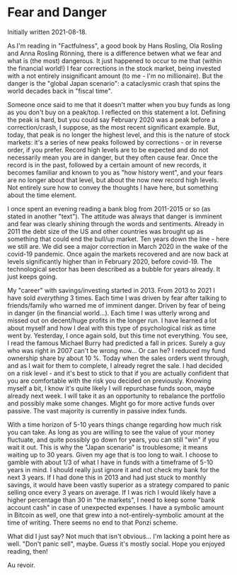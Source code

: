 # Fear and Danger

Initially written 2021-08-18.

As I'm reading in "Factfulness", a good book by Hans Rosling, Ola Rosling and Anna Rosling Rönning, there is a difference betwen what we fear and what is
(the most) dangerous. It just happened to occur to me that (within the financial world!) 
I fear corrections in the stock market, being invested with a not entirely insignificant amount
(to me - I'm no millionaire). But the danger is the "global Japan scenario": a cataclysmic crash that spins the world decades back in "fiscal time".

Someone once said to me that it doesn't matter when you buy funds as long as you don't buy on a peak/top. I reflected on this statement a lot.
Defining the peak is hard, but you could say
February 2020 was a peak before a correction/crash, I suppose, as the most recent significant example. But, today, that peak is no longer the highest level, and
this is the nature of stock markets: it's a series of new peaks followed by corrections - or in reverse order, if you prefer. Record high levels are to
be expected and do not necessarily mean you are in danger, but they often cause fear. Once the record is in the past, followed by a certain amount of new records,
it becomes familiar and known to you as "how history went", and your fears are no longer about that level, 
but about the now new record high levels. Not entirely sure how to convey the thoughts I have here, but something about the time element.

I once spent an evening reading a bank blog from 2011-2015 or so (as stated in another "text"). 
The attitude was always that danger is imminent and fear was clearly shining through
the words and sentiments. Already in 2011 the debt size of the US and other countries was brought up as something that could end the bull/up market. Ten
years down the line - here we still are. We did see a major correction in March 2020 in the wake of the covid-19 pandemic. Once again the markets recovered and
are now back at levels significantly higher than in February 2020, before covid-19. The technological sector has been described as a bubble for years already.
It just keeps going.

My "career" with savings/investing started in 2013. From 2013 to 2021 I have sold _everything_ 3 times. Each time I was driven by fear after
talking to friends/family who warned me of imminent danger. Driven by fear of being in
danger (in the financial world...). Each time I was utterly wrong and missed out on decent/huge profits in the longer run.
I have learned a lot about myself and how I deal with this type of psychological risk as time went by.
Yesterday, I once again sold, but this time not everything. You see,
I read the famous Michael Burry had predicted a fall in prices. Surely a guy who was right in 2007 can't be wrong now... Or can he?
I reduced my fund ownership share by about 10 %. Today when the sales orders went through, and as I wait for them to complete, 
I already regret the sale. I had decided
on a risk level - and it's best to stick to that if you are actually confident that you are comfortable with the risk you decided on previously. Knowing myself
a bit, I know it's quite likely I will repurchase funds soon, maybe already next week. 
I will take it as an opportunity to rebalance the portfolio and possibly make some changes. Might
go for more active funds over passive. The vast majority is currently in passive index funds.

With a time horizon of 5-10 years things change regarding how much risk you can take. As long as you are willing to see the value of your money fluctuate, and
quite possibly go down for years, you can still "win" if you wait it out. This is why the "Japan scenario" is troublesome; it means waiting up to 30 years.
Given my age that is too long to wait. 
I choose to gamble with about 1/3 of what I have in funds with a timeframe of 5-10 years in mind. I should really just ignore it and not check my bank
for the next 3 years.
If I had done this in 2013 and had just stuck to monthly savings, it would have been vastly superior as a strategy compared to panic selling once every 3 years 
on average. If I was rich I would likely have a higher percentage than 30 in "the markets", I need to keep some "bank account cash" in case of
 unexpected expenses.  I have a symbolic amount in Bitcoin as well, one that grew into
a not-entirely-symbolic amount at the time of writing. There seems no end to that Ponzi scheme.

What did I just say? Not much that isn't obvious... I'm lacking a point here as well. "Don't panic sell", maybe.
Guess it's mostly social. Hope you enjoyed reading, then!

Au revoir.
